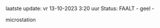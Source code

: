laatste update: 
vr 13-10-2023  3:20   uur 
Status: FAALT - geel - 
<div class="service Y">microstation</div>